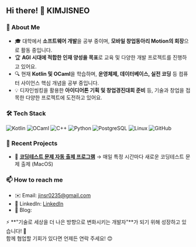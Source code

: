 ## Hi there! 👋 KIMJISNEO

### 🚀 About Me
- 🎓 대학에서 **소프트웨어 개발**을 공부 중이며, **모바일 창업동아리 Motion의 회장**으로 활동 중입니다.
- 🏆 **AGI 시대에 적합한 인재 양성을 목표**로 교육 및 다양한 개발 프로젝트를 진행하고 있어요.
- 🔍 현재 **Kotlin 및 OCaml**을 학습하며, **운영체제, 데이터베이스, 실전 코딩** 등 컴퓨터 사이언스 핵심 개념을 공부 중입니다.
- 💡 디자인씽킹을 활용한 **아이디어톤 기획 및 창업경진대회 준비** 등, 기술과 창업을 접목한 다양한 프로젝트에 도전하고 있어요.

### 🛠 Tech Stack
![Kotlin](https://img.shields.io/badge/Kotlin-0095D5?style=flat&logo=kotlin&logoColor=white)
![OCaml](https://img.shields.io/badge/OCaml-EF7A00?style=flat&logo=ocaml&logoColor=white)
![C++](https://img.shields.io/badge/C++-00599C?style=flat&logo=cplusplus&logoColor=white)
![Python](https://img.shields.io/badge/Python-3776AB?style=flat&logo=python&logoColor=white)
![PostgreSQL](https://img.shields.io/badge/PostgreSQL-336791?style=flat&logo=postgresql&logoColor=white)
![Linux](https://img.shields.io/badge/Linux-FCC624?style=flat&logo=linux&logoColor=black)
![GitHub](https://img.shields.io/badge/GitHub-181717?style=flat&logo=github&logoColor=white)

### 📌 Recent Projects
- 🔹 **[코딩테스트 문제 자동 출제 프로그램](https://github.com/your-repo)** → 매일 특정 시간마다 새로운 코딩테스트 문제 출제 (MacOS)

### 📫 How to reach me
- ✉️ Email: jinsr0235@gmail.com
- 🔗 LinkedIn: [LinkedIn]([https://www.linkedin.com/in/your-profile/](https://www.linkedin.com/in/jinseo-kim-6b735428b/))
- 📝 Blog: []()

⚡ **"기술로 세상을 더 나은 방향으로 변화시키는 개발자"**가 되기 위해 성장하고 있습니다! 🚀  
함께 협업할 기회가 있다면 언제든 연락 주세요! 😊  
